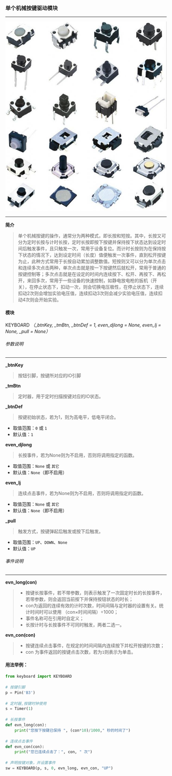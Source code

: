 ### 单个机械按键驱动模块
---

![轻触按键](./轻触按键.jpg)

----
**简介**

> 单个机械按键的操作，通常分为两种模式，即长按和短按。其中，长按又可分为定时长按与计时长按，定时长按即按下按键并保持按下状态达到设定时间后触发事件，且只触发一次，常用于设备复位。而计时长按则为在保持按下状态的情况下，达到设定时间（长度）值便触发一次事件，直到松开按键为止，此种方式常用于长按自动累加调整数值。短按则又可以分为单次点击和连续多次点击两种，单次点击就是按一下按键然后就松开，常用于普通的按键控制等；多次点击就是在设定的时间内连续按下、松开、再按下、再松开，来回多次，常用于一些设备的快速控制，如静电放电枪的扳机（开关），在停止状态下，扣动一次，则会切换电压极性，在停止状态下，连续扣动2次则会增加实验电压值，连续扣动3次则会减少实验电压值，连续扣动4次则会开始实验。

#### 模块

KEYBOARD *（\_btnKey, \_tmBtn, \_btnDef = 1, even_djlong = None, even_lj = None, \_pull = None）*

###### 参数说明
------
**\_btnKey**
> 按钮引脚，按键所对应的IO引脚

**\_tmBtn**
> 定时器，用于定时扫描按键对应的IO状态。

 **\_btnDef**
> 按键初始状态，若为1，则为高电平，低电平闭合。

  * 取值范围：`0` 或 `1`
  * 默认值：`1`


**even_djlong**
> 长按事件，若为None则为不启用，否则将调用指定的函数。

* 取值范围：`None` 或 `其它`
* 默认值：`None`（即不启用）

**even_lj**
> 连续点击事件，若为None则为不启用，否则将调用指定的函数。

* 取值范围：`None` 或 `其它`
* 默认值：`None`（即不启用）

**\_pull**
> 触发方式，按键弹起后触发或按下后触发。

* 取值范围：`UP`、`DOWN`、`None`
* 默认值：`UP`


###### 事件说明
------
**evn_long(con)**
> * 按键长按事件，若不带参数，则表示触发了一次固定时长的长按事件，若带参数，则会返回当前按下并保持按钮状态的时长；
> * con为返回的连续有效的计时次数，时间间隔与定时器的设置有关。统计时间时可以使用 （con×时间间隔）÷1000；
> * 事件名称可在引用时自定义；
> * 长按计时与长按事件不可同时触发，两者二选一。


**evn_con(con)**
> * 按键连续点击事件，在规定的时间间隔内连续按下并松开按键的次数；
> * con 为事件返回的按键点击次数，若为`1`则表示为单击。


#### 用法举例：

```python
from keyboard import KEYBOARD

# 按键引脚
p = Pin('B3')

# 定时器,按键时钟使用
s = Timer(1)

# 长按事件
def evn_long(con):
    print("您按下按键已保持 ", (con*10)/1000," 秒的时间了")

# 连续点击事件
def evn_con(con):
    print("您已连续点击了：", con, " 次")
    
# 声明按键对象，并设置事件
sw = KEYBOARD(p, s, 0, evn_long, evn_con, "UP")



```
